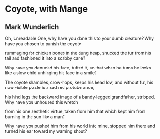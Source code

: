 # Coyote, with Mange
## Mark Wunderlich
Oh, Unreadable One, why
have you done this to your dumb creature?
Why have you chosen to punish the coyote

rummaging for chicken bones in the dung heap,
shucked the fur from his tail
and fashioned it into a scabby cane?

Why have you denuded his face,
tufted it, so that when he turns he looks
like a slow child unhinging his face in a smile?

The coyote shambles, crow-hops, keeps his head low,
and without fur, his now visible pizzle
is a sad red protuberance,

his hind legs the backward image
of a bandy-legged grandfather, stripped.
Why have you unhoused this wretch

from his one aesthetic virtue,
taken from him that which kept him
from burning in the sun like a man?

Why have you pushed him from his world into mine,
stopped him there and turned his ear
toward my warning shout?